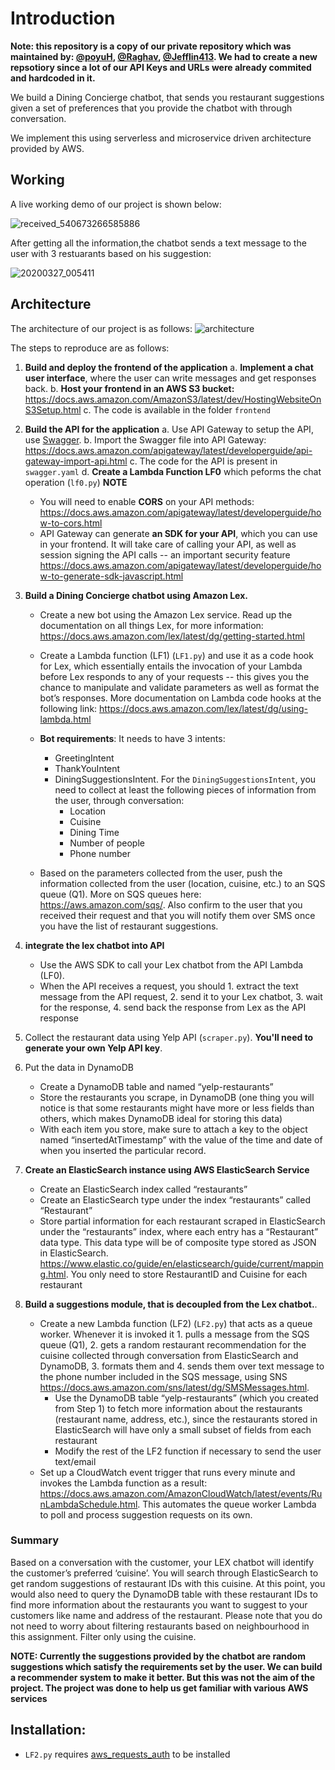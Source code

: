 # Introduction

**Note: this repository is a copy of our private repository which was maintained by: [@poyuH](https://github.com/poyuH), [@Raghav](https://github.com/ragvri), [@Jefflin413](https://github.com/Jefflin413). We had to create a new repsotiory since a lot of our API Keys and URLs were already commited and hardcoded in it.**

We build a Dining Concierge chatbot, that sends you restaurant suggestions given a set of preferences that you provide the chatbot with through conversation.

We implement this using serverless and microservice driven architecture provided by AWS. 

## Working 

A live working demo of our project is shown below:

![received_540673266585886](https://user-images.githubusercontent.com/20079387/77853640-0da19780-71b3-11ea-8bc7-f7a2539ccef5.gif)

After getting all the information,the chatbot sends a text message to the user with 3 restuarants based on his suggestion: 

![20200327_005411](https://user-images.githubusercontent.com/20079387/77853920-fa8fc700-71b4-11ea-85ce-d40a794cdeca.jpg)

## Architecture
The architecture of our project is as follows: 
![architecture](https://user-images.githubusercontent.com/20079387/77852560-49d1f980-71ad-11ea-8117-c46eebf6713f.png)

The steps to reproduce are as follows: 

1. **Build and deploy the frontend of the application**
   a. **Implement a chat user interface**​, where the user can write messages and get responses back.
   b. **Host your frontend in an AWS S3 bucket:**         https://docs.aws.amazon.com/AmazonS3/latest/dev/HostingWebsiteOnS3Setup.html
   c. The code is available in the folder `frontend`


2. **Build the API for the application**
    a. Use API Gateway to setup the API, use [Swagger](https://swagger.io/). 
    b. Import the Swagger file into API Gateway: https://docs.aws.amazon.com/apigateway/latest/developerguide/api-gateway-import-api.html
    c. The code for the API is present in `swagger.yaml`
    d. **Create a Lambda Function LF0** which peforms the chat operation (`lf0.py`)
**NOTE**
   * You will need to ​enable **CORS** on your API methods: https://docs.aws.amazon.com/apigateway/latest/developerguide/how-to-cors.html
   * API Gateway can ​generate **an SDK for your API**​, which you can use in your frontend. It will take care of calling your API, as well as session signing the API calls -- an important security feature  https://docs.aws.amazon.com/apigateway/latest/developerguide/how-to-generate-sdk-javascript.html

3. **Build a Dining Concierge chatbot using Amazon Lex.**
    * Create a new bot using the Amazon Lex service. Read up the documentation on all things Lex, for more information: https://docs.aws.amazon.com/lex/latest/dg/getting-started.html

    * Create a Lambda function (LF1) (`LF1.py`) and use it as a code hook for Lex, which essentially entails the invocation of your Lambda before Lex responds to any of your requests -- this gives you the chance to manipulate and validate parameters as well as format the bot’s responses. More documentation on Lambda code hooks at the following link: https://docs.aws.amazon.com/lex/latest/dg/using-lambda.html
    * **Bot requirements**: It needs to have 3 intents:
      * GreetingIntent 
      * ThankYouIntent
      * DiningSuggestionsIntent. 
     For the `DiningSuggestionsIntent`, you need to collect at least the
following pieces of information from the user, through conversation:
          * Location
          * Cuisine
          * Dining Time
          * Number of people
          * Phone number 

    * Based on the parameters collected from the user, push the information collected from the user (location, cuisine, etc.) to an SQS queue (Q1). More on SQS queues here: https://aws.amazon.com/sqs/.  Also confirm to the user that you received their request and that you will notify them over SMS once you have the list of restaurant suggestions. 
4. **integrate the lex chatbot into API**
   * Use the AWS SDK to call your Lex chatbot from the API Lambda (LF0).
   * When the API receives a request, you should 1. extract the text message from the API request, 2. send it to your Lex chatbot, 3. wait for the response, 4. send back the response from Lex as the API response 

5. Collect the restaurant data using Yelp API (`scraper.py`). **You'll need to generate your own Yelp API key**. 
6. Put the data in DynamoDB
   * Create a DynamoDB table and named “yelp-restaurants”
   * Store the restaurants you scrape, in DynamoDB (one thing you will notice is that some restaurants might have more or less fields than others, which makes DynamoDB ideal for storing this data)
   * With each item you store, make sure to attach a key to the object named “insertedAtTimestamp” with the value of the time and date of when you inserted the particular record. 
7. **Create an ElasticSearch instance using AWS ElasticSearch Service**
   * Create an ElasticSearch index called “restaurants”
   * Create an ElasticSearch type under the index “restaurants” called “Restaurant”
   * Store partial information for each restaurant scraped in ElasticSearch under the “restaurants” index, where each entry has a “Restaurant” data type. This data type will be of composite type stored as JSON in ElasticSearch. https://www.elastic.co/guide/en/elasticsearch/guide/current/mapping.html. You only need to store RestaurantID and Cuisine for each restaurant 

8. **Build a suggestions module, that is decoupled from the Lex chatbot.**. 
    * Create a new Lambda function (LF2) (`LF2.py`) that acts as a queue worker. Whenever it is invoked it 1. pulls a message from the SQS queue (Q1), 2. gets a random restaurant recommendation for the cuisine collected through conversation from ElasticSearch and DynamoDB, 3. formats them and 4. sends them over text message to the phone number included in the SQS message, using SNS https://docs.aws.amazon.com/sns/latest/dg/SMSMessages.html. 
        * Use the DynamoDB table “yelp-restaurants” (which you created from Step 1) to fetch more information about the restaurants (restaurant name, address, etc.), since the restaurants stored in ElasticSearch will have only a small subset of fields from each restaurant
        * Modify the rest of the LF2 function if necessary to send the user text/email 
    * Set up a CloudWatch event trigger that runs every minute and invokes the Lambda function as a result: https://docs.aws.amazon.com/AmazonCloudWatch/latest/events/RunLambdaSchedule.html​. This automates the queue worker Lambda to poll and process suggestion requests on its own.



### Summary
 ​Based on a conversation with the customer, your LEX chatbot will identify the customer’s preferred ‘cuisine’. You will search through ElasticSearch to get random suggestions of restaurant IDs with this cuisine. At this point, you would also need to query the DynamoDB table with these restaurant IDs to find more information about the restaurants you want to suggest to your customers like name and address of the restaurant. Please note that you do not need to worry about filtering restaurants based on neighbourhood in this assignment. Filter only using the cuisine.

**NOTE: Currently the suggestions provided by the chatbot are random suggestions which satisfy the requirements set by the user. We can build a recommender system to make it better. But this was not the aim of the project. The project was done to help us get familiar with various AWS services**

## Installation: 
* `LF2.py` requires [aws_requests_auth](https://github.com/DavidMuller/aws-requests-auth) to be installed
